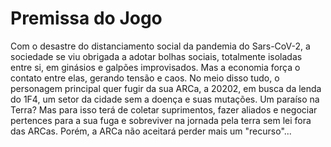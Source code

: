 # Premissa do Jogo

Com o desastre do distanciamento social da pandemia do Sars-CoV-2, a sociedade se viu obrigada a adotar bolhas sociais, totalmente isoladas entre si, em ginásios e galpões improvisados. Mas a economia força o contato entre elas, gerando tensão e caos. No meio disso tudo, o personagem principal quer fugir da sua ARCa, a 20202, em busca da lenda do 1F4, um setor da cidade sem a doença e suas mutações. Um paraíso na Terra? Mas para isso terá de coletar suprimentos, fazer aliados e negociar pertences para a sua fuga e sobreviver na jornada pela terra sem lei fora das ARCas. Porém, a ARCa não aceitará perder mais um "recurso"...
